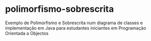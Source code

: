 # polimorfismo-sobrescrita
Exemplo de Polimorfismo e Sobrescrita num diagrama de classes e implementação em Java para estudantes iniciantes em Programação Orientada a Objectos
